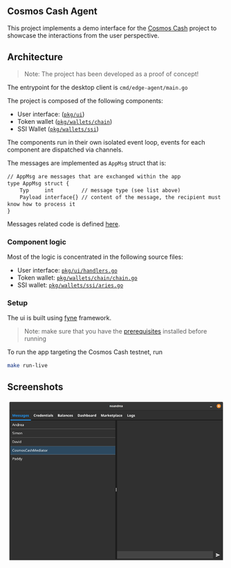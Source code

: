 ## Cosmos Cash Agent

This project implements a demo interface for the [Cosmos Cash](https://github.com/allinbits/cosmos-cash) project to showcase the interactions from the user perspective.


## Architecture

> Note: The project has been developed as a proof of concept!

The entrypoint for the desktop client is `cmd/edge-agent/main.go`

The project is composed of the following components:

- User interface: ([`pkg/ui`](https://github.com/allinbits/cosmos-cash-agent/tree/main/pkg/ui))
- Token wallet ([`pkg/wallets/chain`](https://github.com/allinbits/cosmos-cash-agent/tree/main/pkg/wallets/chain))
- SSI Wallet ([`pkg/wallets/ssi`](https://github.com/allinbits/cosmos-cash-agent/tree/main/pkg/wallets/ssi))

The components run in their own isolated event loop, events for each component are dispatched via channels.

The messages are implemented as `AppMsg` struct that is:

```golang
// AppMsg are messages that are exchanged within the app
type AppMsg struct {
    Typ     int         // message type (see list above)
    Payload interface{} // content of the message, the recipient must know how to process it
}
```

Messages related code is defined [here](https://github.com/allinbits/cosmos-cash-agent/blob/main/pkg/config/messages.go).

### Component logic 

Most of the logic is concentrated in the following source files:
- User interface: [`pkg/ui/handlers.go`](https://github.com/allinbits/cosmos-cash-agent/blob/main/pkg/ui/handlers.go)
- Token wallet: [`pkg/wallets/chain/chain.go`](https://github.com/allinbits/cosmos-cash-agent/blob/main/pkg/wallets/chain/chain.go)
- SSI wallet: [`pkg/wallets/ssi/aries.go`](https://github.com/allinbits/cosmos-cash-agent/blob/main/pkg/wallets/ssi/aries.go)


### Setup 

The ui is built using [fyne](https://fyne.io/) framework. 

> Note: make sure that you have the [prerequisites](https://developer.fyne.io/started/#prerequisites) installed before running 

To run the app targeting the Cosmos Cash testnet, run 

```sh
make run-live
```

## Screenshots

![](./docs/assets/app_screenshot.png)

<!--
## See it in action 

The following video shows a demo interaction between two actors

[![Alt text](https://img.youtube.com/vi/YGikLx6ow0k/2.jpg)](https://www.youtube.com/watch?v=YGikLx6ow0k)

-->


